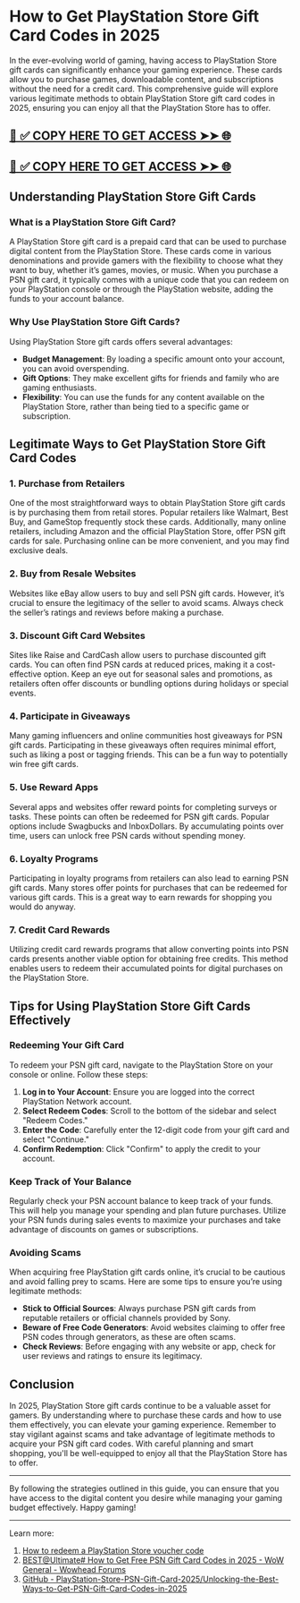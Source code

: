 # How to Get PlayStation Store Gift Card Codes in 2025

In the ever-evolving world of gaming, having access to PlayStation Store gift cards can significantly enhance your gaming experience. These cards allow you to purchase games, downloadable content, and subscriptions without the need for a credit card. This comprehensive guide will explore various legitimate methods to obtain PlayStation Store gift card codes in 2025, ensuring you can enjoy all that the PlayStation Store has to offer.

[📌 ✅ COPY HERE TO GET ACCESS ➤➤ 🌐](https://todaylink.site/freegiftcard/)
--

[📌 ✅ COPY HERE TO GET ACCESS ➤➤ 🌐](https://todaylink.site/freegiftcard/)
--



## Understanding PlayStation Store Gift Cards

### What is a PlayStation Store Gift Card?

A PlayStation Store gift card is a prepaid card that can be used to purchase digital content from the PlayStation Store. These cards come in various denominations and provide gamers with the flexibility to choose what they want to buy, whether it’s games, movies, or music. When you purchase a PSN gift card, it typically comes with a unique code that you can redeem on your PlayStation console or through the PlayStation website, adding the funds to your account balance.

### Why Use PlayStation Store Gift Cards?

Using PlayStation Store gift cards offers several advantages:

- **Budget Management**: By loading a specific amount onto your account, you can avoid overspending.
- **Gift Options**: They make excellent gifts for friends and family who are gaming enthusiasts.
- **Flexibility**: You can use the funds for any content available on the PlayStation Store, rather than being tied to a specific game or subscription.

## Legitimate Ways to Get PlayStation Store Gift Card Codes

### 1. Purchase from Retailers

One of the most straightforward ways to obtain PlayStation Store gift cards is by purchasing them from retail stores. Popular retailers like Walmart, Best Buy, and GameStop frequently stock these cards. Additionally, many online retailers, including Amazon and the official PlayStation Store, offer PSN gift cards for sale. Purchasing online can be more convenient, and you may find exclusive deals.

### 2. Buy from Resale Websites

Websites like eBay allow users to buy and sell PSN gift cards. However, it’s crucial to ensure the legitimacy of the seller to avoid scams. Always check the seller’s ratings and reviews before making a purchase.

### 3. Discount Gift Card Websites

Sites like Raise and CardCash allow users to purchase discounted gift cards. You can often find PSN cards at reduced prices, making it a cost-effective option. Keep an eye out for seasonal sales and promotions, as retailers often offer discounts or bundling options during holidays or special events.

### 4. Participate in Giveaways

Many gaming influencers and online communities host giveaways for PSN gift cards. Participating in these giveaways often requires minimal effort, such as liking a post or tagging friends. This can be a fun way to potentially win free gift cards.

### 5. Use Reward Apps

Several apps and websites offer reward points for completing surveys or tasks. These points can often be redeemed for PSN gift cards. Popular options include Swagbucks and InboxDollars. By accumulating points over time, users can unlock free PSN cards without spending money.

### 6. Loyalty Programs

Participating in loyalty programs from retailers can also lead to earning PSN gift cards. Many stores offer points for purchases that can be redeemed for various gift cards. This is a great way to earn rewards for shopping you would do anyway.

### 7. Credit Card Rewards

Utilizing credit card rewards programs that allow converting points into PSN cards presents another viable option for obtaining free credits. This method enables users to redeem their accumulated points for digital purchases on the PlayStation Store.

## Tips for Using PlayStation Store Gift Cards Effectively

### Redeeming Your Gift Card

To redeem your PSN gift card, navigate to the PlayStation Store on your console or online. Follow these steps:

1. **Log in to Your Account**: Ensure you are logged into the correct PlayStation Network account.
2. **Select Redeem Codes**: Scroll to the bottom of the sidebar and select "Redeem Codes."
3. **Enter the Code**: Carefully enter the 12-digit code from your gift card and select "Continue."
4. **Confirm Redemption**: Click "Confirm" to apply the credit to your account.

### Keep Track of Your Balance

Regularly check your PSN account balance to keep track of your funds. This will help you manage your spending and plan future purchases. Utilize your PSN funds during sales events to maximize your purchases and take advantage of discounts on games or subscriptions.

### Avoiding Scams

When acquiring free PlayStation gift cards online, it’s crucial to be cautious and avoid falling prey to scams. Here are some tips to ensure you’re using legitimate methods:

- **Stick to Official Sources**: Always purchase PSN gift cards from reputable retailers or official channels provided by Sony.
- **Beware of Free Code Generators**: Avoid websites claiming to offer free PSN codes through generators, as these are often scams.
- **Check Reviews**: Before engaging with any website or app, check for user reviews and ratings to ensure its legitimacy.

## Conclusion

In 2025, PlayStation Store gift cards continue to be a valuable asset for gamers. By understanding where to purchase these cards and how to use them effectively, you can elevate your gaming experience. Remember to stay vigilant against scams and take advantage of legitimate methods to acquire your PSN gift card codes. With careful planning and smart shopping, you'll be well-equipped to enjoy all that the PlayStation Store has to offer.

---

By following the strategies outlined in this guide, you can ensure that you have access to the digital content you desire while managing your gaming budget effectively. Happy gaming!

---
Learn more:
1. [How to redeem a PlayStation Store voucher code](https://www.playstation.com/en-us/support/store/redeem-ps-store-voucher-code/)
2. [BEST@Ultimate# How to Get Free PSN Gift Card Codes in 2025 - WoW General - Wowhead Forums](https://www.wowhead.com/forums/topic/best-ultimate-how-to-get-free-psn-gift-card-codes-in-2025-359594)
3. [GitHub - PlayStation-Store-PSN-Gift-Card-2025/Unlocking-the-Best-Ways-to-Get-PSN-Gift-Card-Codes-in-2025](https://github.com/PlayStation-Store-PSN-Gift-Card-2025/Unlocking-the-Best-Ways-to-Get-PSN-Gift-Card-Codes-in-2025)

